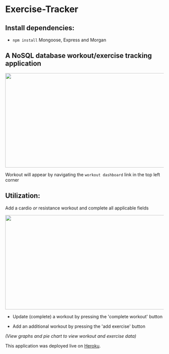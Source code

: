 # Exercise-Tracker

## Install dependencies:
- `npm install` Mongoose, Express and Morgan

## A NoSQL database workout/exercise tracking application

<img src="https://user-images.githubusercontent.com/38336934/74598438-dc1fa300-502e-11ea-9150-1d1127defa44.png" width="540" height="300">

Workout will appear by navigating the `workout dashboard` link in the top left corner

## Utilization:

Add a cardio *or* resistance workout and complete all applicable fields

<img src="https://user-images.githubusercontent.com/38336934/74598470-96afa580-502f-11ea-9bf4-39009a1d0ef8.png" width="540" height="300">


- Update (complete) a workout by pressing the 'complete workout' button

- Add an additional workout by pressing the 'add exercise' button

*(View graphs and pie chart to view workout and exercise data)* 

This application was deployed live on [Heroku](https://git.heroku.com/dry-castle-68595.git/).